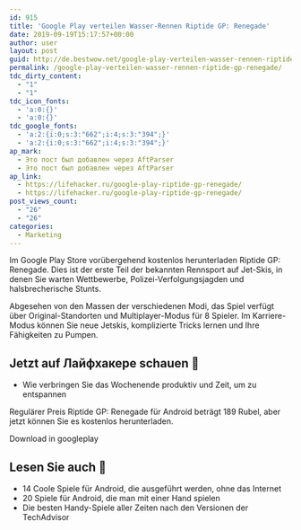 ```yaml
---
id: 915
title: 'Google Play verteilen Wasser-Rennen Riptide GP: Renegade'
date: 2019-09-19T15:17:57+00:00
author: user
layout: post
guid: http://de.bestwow.net/google-play-verteilen-wasser-rennen-riptide-gp-renegade/
permalink: /google-play-verteilen-wasser-rennen-riptide-gp-renegade/
tdc_dirty_content:
  - "1"
  - "1"
tdc_icon_fonts:
  - 'a:0:{}'
  - 'a:0:{}'
tdc_google_fonts:
  - 'a:2:{i:0;s:3:"662";i:4;s:3:"394";}'
  - 'a:2:{i:0;s:3:"662";i:4;s:3:"394";}'
ap_mark:
  - Это пост был добавлен через AftParser
  - Это пост был добавлен через AftParser
ap_link:
  - https://lifehacker.ru/google-play-riptide-gp-renegade/
  - https://lifehacker.ru/google-play-riptide-gp-renegade/
post_views_count:
  - "26"
  - "26"
categories:
  - Marketing
---
```

Im Google Play Store vorübergehend kostenlos herunterladen Riptide GP: Renegade. Dies ist der erste Teil der bekannten Rennsport auf Jet-Skis, in denen Sie warten Wettbewerbe, Polizei-Verfolgungsjagden und halsbrecherische Stunts.</p> 

Abgesehen von den Massen der verschiedenen Modi, das Spiel verfügt über Original-Standorten und Multiplayer-Modus für 8 Spieler. Im Karriere-Modus können Sie neue Jetskis, komplizierte Tricks lernen und Ihre Fähigkeiten zu Pumpen.

<div>
  <h2 class="read-also__title">
    <span>Jetzt auf Лайфхакере schauen</span> <span>🧐 </span>
  </h2>
  
  <ul class="read-also__list">
    <li>
      Wie verbringen Sie das Wochenende produktiv und Zeit, um zu entspannen
    </li>
  </ul>
</div>

Regulärer Preis Riptide GP: Renegade für Android beträgt 189 Rubel, aber jetzt können Sie es kostenlos herunterladen.

<div>
  Download in googleplay
</div>

<div>
  <h2 class="read-also__title">
    <span>Lesen Sie auch</span> <span>🧐 </span>
  </h2>
  
  <ul class="read-also__list">
    <li>
      14 Coole Spiele für Android, die ausgeführt werden, ohne das Internet
    </li>
    <li>
      20 Spiele für Android, die man mit einer Hand spielen
    </li>
    <li>
      Die besten Handy-Spiele aller Zeiten nach den Versionen der TechAdvisor
    </li>
  </ul>
</div>